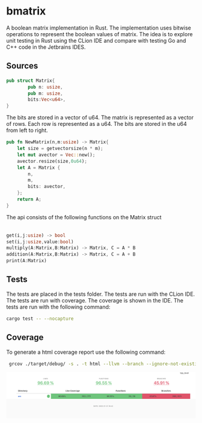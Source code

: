 # bmatrix
A boolean matrix implementation in Rust.  The implementation uses bitwise operations to represent 
the boolean values of matrix.  The idea is to explore unit testing in Rust using the CLion IDE and compare with testing 
Go and C++ code in the Jetbrains IDES.

## Sources
```rust
pub struct Matrix{
        pub n: usize,
        pub m: usize,
        bits:Vec<u64>,
}
```

The bits are stored in  a vector of u64.  The matrix is represented as a vector of rows.  Each row is represented as a u64.
The bits are stored in the u64 from left to right.  
```rust
pub fn NewMatrix(n,m:usize) -> Matrix{
    let size = getvectorsize(n * m);
    let mut avector = Vec::new();
    avector.resize(size,0u64);
    let A = Matrix {
        n,
        m,
        bits: avector,
    };
    return A;
}
```

The api consists of the following functions on the Matrix struct
```rust

get(i,j:usize) -> bool
set(i,j:usize,value:bool)
multiply(A:Matrix,B:Matrix) -> Matrix, C = A * B
addition(A:Matrix,B:Matrix) -> Matrix, C = A + B
print(A:Matrix)
```

## Tests
The tests are placed in the tests folder.  The tests are run with the CLion IDE.  The tests are run with coverage.  The coverage
is shown in the IDE.  The tests are run with the following command:
```bash 
cargo test -- --nocapture
```

## Coverage
To generate a html coverage report use the following command:
```bash
 grcov ./target/debug/ -s . -t html --llvm --branch --ignore-not-existing -o ./target/debug/coverage/
```

![Coverage report](coverage.png)



